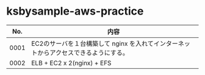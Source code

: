 # ksbysample-aws-practice

|No.|内容|
---|---
|0001|EC2のサーバを１台構築して nginx を入れてインターネットからアクセスできるようにする。|
|0002|ELB + EC2 x 2(nginx) + EFS|
